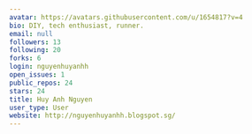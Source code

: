 ```yaml
---
avatar: https://avatars.githubusercontent.com/u/1654817?v=4
bio: DIY, tech enthusiast, runner.
email: null
followers: 13
following: 20
forks: 6
login: nguyenhuyanhh
open_issues: 1
public_repos: 24
stars: 24
title: Huy Anh Nguyen
user_type: User
website: http://nguyenhuyanhh.blogspot.sg/
---
```

